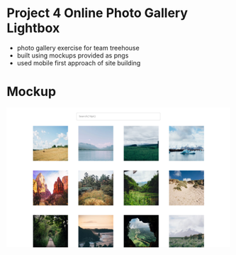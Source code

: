 # Project 4 Online Photo Gallery Lightbox

- photo gallery exercise for team treehouse
- built using mockups provided as pngs
- used mobile first approach of site building

# Mockup
![Desktop](https://github.com/digitalbart/project-4-photo-gallery/blob/master/mockups/gallery_mockup.png)

